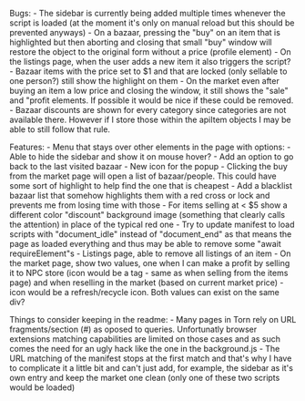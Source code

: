 Bugs:
    - The sidebar is currently being added multiple times whenever the script is loaded (at the moment it's only on manual reload but this should be prevented anyways)
    - On a bazaar, pressing the "buy" on an item that is highlighted but then aborting and closing that small "buy" window will restore the object to the original form without a price (profile element)
    - On the listings page, when the user adds a new item it also triggers the script?
    - Bazaar items with the price set to $1 and that are locked (only sellable to one person?) still show the highlight on them
    - On the market even after buying an item a low price and closing the window, it still shows the "sale" and "profit elements. If possible it would be nice if these could be removed.
    - Bazaar discounts are shown for every category since categories are not available there. However if I store those within the apiItem objects I may be able to still follow that rule.

Features:
    - Menu that stays over other elements in the page with options:
        - Able to hide the sidebar and show it on mouse hover?
        - Add an option to go back to the last visited bazaar
    - New icon for the popup
    - Clicking the buy from the market page will open a list of bazaar/people. This could have some sort of highlight to help find the one that is cheapest
    - Add a blacklist bazaar list that somehow highlights them with a red cross or lock and prevents me from losing time with those
    - For items selling at < $5 show a different color "discount" background image (something that clearly calls the attention) in place of the typical red one
    - Try to update manifest to load scripts with "document_idle" instead of "document_end" as that means the page as loaded everything and thus may be able to remove some "await requireElement"s
    - Listings page, able to remove all listings of an item
    - On the market page, show two values, one when I can make a profit by selling it to NPC store (icon would be a tag - same as when selling from the items page) and when reselling in the market (based on current market price) - icon would be a refresh/recycle icon. Both values can exist on the same div?

Things to consider keeping in the readme:
    - Many pages in Torn rely on URL fragments/section (#) as oposed to queries. Unfortunatly browser extensions matching capabilities are limited on those cases and as such comes the need for an ugly hack like the one in the background.js
    - The URL matching of the manifest stops at the first match and that's why I have to complicate it a little bit and can't just add, for example, the sidebar as it's own entry and keep the market one clean (only one of these two scripts would be loaded)